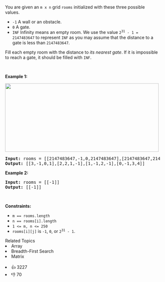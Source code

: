 <p>You are given an <code>m x n</code> grid <code>rooms</code>&nbsp;initialized with these three possible values.</p>

<ul> 
 <li><code>-1</code>&nbsp;A wall or an obstacle.</li> 
 <li><code>0</code> A gate.</li> 
 <li><code>INF</code> Infinity means an empty room. We use the value <code>2<sup>31</sup> - 1 = 2147483647</code> to represent <code>INF</code> as you may assume that the distance to a gate is less than <code>2147483647</code>.</li> 
</ul>

<p>Fill each empty room with the distance to <em>its nearest gate</em>. If it is impossible to reach a gate, it should be filled with <code>INF</code>.</p>

<p>&nbsp;</p> 
<p><strong class="example">Example 1:</strong></p> 
<img alt="" src="https://assets.leetcode.com/uploads/2021/01/03/grid.jpg" style="width: 500px; height: 223px;" /> 
<pre>
<strong>Input:</strong> rooms = [[2147483647,-1,0,2147483647],[2147483647,2147483647,2147483647,-1],[2147483647,-1,2147483647,-1],[0,-1,2147483647,2147483647]]
<strong>Output:</strong> [[3,-1,0,1],[2,2,1,-1],[1,-1,2,-1],[0,-1,3,4]]
</pre>

<p><strong class="example">Example 2:</strong></p>

<pre>
<strong>Input:</strong> rooms = [[-1]]
<strong>Output:</strong> [[-1]]
</pre>

<p>&nbsp;</p> 
<p><strong>Constraints:</strong></p>

<ul> 
 <li><code>m == rooms.length</code></li> 
 <li><code>n == rooms[i].length</code></li> 
 <li><code>1 &lt;= m, n &lt;= 250</code></li> 
 <li><code>rooms[i][j]</code> is <code>-1</code>, <code>0</code>, or <code>2<sup>31</sup> - 1</code>.</li> 
</ul>

<div><div>Related Topics</div><div><li>Array</li><li>Breadth-First Search</li><li>Matrix</li></div></div><br><div><li>👍 3227</li><li>👎 70</li></div>